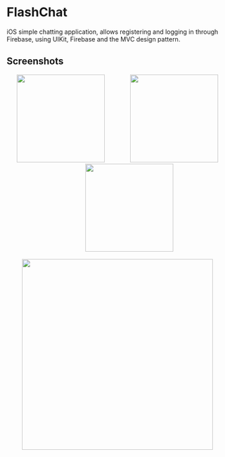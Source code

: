 #  FlashChat

iOS simple chatting application, allows registering and logging in through Firebase, using UIKit, Firebase and the MVC design pattern.

## Screenshots

<div align="center">

<img src="https://user-images.githubusercontent.com/60781548/157986176-28437294-1776-4465-abed-b54f699350f9.png" width="200"></img>
<img width="50"></img>
<img src="https://user-images.githubusercontent.com/60781548/157986192-08282c37-8615-4206-808e-71274dcb9584.png" width="200"></img>
<img width="50"></img>
<img src="https://user-images.githubusercontent.com/60781548/157986200-ea9e0013-2420-4cf4-b143-5ca385500459.png" width="200"></img>

</div>
<div align="center">

<img width="434" src="https://user-images.githubusercontent.com/60781548/157986256-49343116-61f2-458c-a5a6-a143f91c178e.png"></img>
</div>

